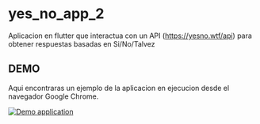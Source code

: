 # yes_no_app_2

Aplicacion en flutter que interactua con un API (https://yesno.wtf/api) para obtener respuestas basadas en Si/No/Talvez

## DEMO

Aqui encontraras un ejemplo de la aplicacion en ejecucion desde el navegador Google Chrome.

[![Demo application](./imageness/yes_no_app2_demo.png)](https://www.python.org/)

